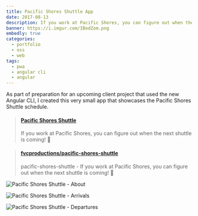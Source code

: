 ```yaml
---
title: Pacific Shores Shuttle App
date: 2017-08-13
description: If you work at Pacific Shores, you can figure out when the next shuttle is coming!
banner: https://i.imgur.com/IBedZom.png
embedly: true
categories:
  - portfolio
  - oss
  - web
tags:
  - pwa
  - angular cli
  - angular
---
```


As part of preparation for an upcoming client project that used the new Angular CLI, I created this very small app that showcases the Pacific Shores Shuttle schedule.

<blockquote class="embedly-card"><h4><a href="https://pacificshoresshuttle.com/">Pacific Shores Shuttle</a></h4><p>If you work at Pacific Shores, you can figure out when the next shuttle is coming! 🚌</p></blockquote>

<blockquote class="embedly-card"><h4><a href="https://github.com/fvcproductions/pacific-shores-shuttle">fvcproductions/pacific-shores-shuttle</a></h4><p>pacific-shores-shuttle - If you work at Pacific Shores, you can figure out when the next shuttle is coming! 🚌</p></blockquote>

![Pacific Shores Shuttle - About](https://i.imgur.com/cvmxFvJ.png)

![Pacific Shores Shuttle - Arrivals](https://i.imgur.com/lRGJted.png)

![Pacific Shores Shuttle - Departures](https://i.imgur.com/gblHhxJ.png)

